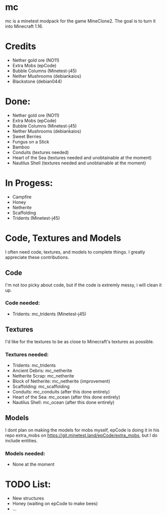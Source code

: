 # mc
mc is a minetest modpack for the game MineClone2. The goal is to turn it into Minecraft 1.16.

# Credits

* Nether gold ore (NO11)
* Extra Mobs (epCode)
* Bubble Columns (Minetest-j45)
* Nether Mushrooms (debiankaios)
* Blackstone (debian044)

# Done:

* Nether gold ore (NO11)
* Extra Mobs (epCode)
* Bubble Columns (Minetest-j45)
* Nether Mushrooms (debiankaios)
* Sweet Berries
* Fungus on a Stick
* Bamboo
* Conduits (textures needed)
* Heart of the Sea (textures needed and unobtainable at the moment)
* Nautilus Shell (textures needed and unobtainable at the moment)

# In Progess:

* Campfire
* Honey
* Netherite
* Scaffolding
* Tridents (Minetest-j45)

# Code, Textures and Models

I often need code, textures, and models to complete things. I greatly appreciate these contributions.

## Code

I'm not *too* picky about code, but if the code is extremly messy, i will clean it up.

### Code needed:

* Tridents: mc_tridents (Minetest-j45)

## Textures

I'd like for the textures to be as close to Minecraft's textures as possible.

### Textures needed:

* Tridents: mc_tridents
* Ancient Debris: mc_netherite
* Netherite Scrap: mc_netherite
* Block of Netherite: mc_netherite (improvement)
* Scaffolding: mc_scaffolding
* Conduits: mc_conduits (after this done entirely)
* Heart of the Sea: mc_ocean (after this done entirely)
* Nautilus Shell: mc_ocean (after this done entirely)

## Models

I dont plan on making the models for mobs myself, epCode is doing it in his repo extra_mobs on https://git.minetest.land/epCode/extra_mobs, but I do include entities.

### Models needed:

* None at the moment

# TODO List:

* New structures
* Honey (waiting on epCode to make bees)
* ...
